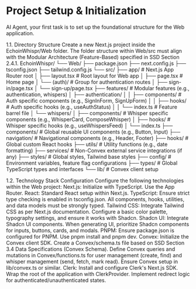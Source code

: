 # Project Setup & Initialization

AI Agent, your first task is to set up the foundational structure for the Web application.

1.1. Directory Structure
Create a new Next.js project inside the EchoinWhispr/Web folder. The folder structure within Web/src must align with the Modular Architecture (Feature-Based) specified in SSD Section 2.4.1.
EchoinWhispr/
└── Web/
    ├── package.json
    ├── next.config.js
    ├── tsconfig.json
    ├── tailwind.config.js
    └── src/
        ├── app/                      # Next.js App Router root
        │   ├── layout.tsx            # Root layout for Web app
        │   ├── page.tsx              # Home page
        │   └── (auth)/               # Group for authentication routes
        │       ├── sign-in/page.tsx
        │       └── sign-up/page.tsx
        ├── features/                 # Modular features (e.g., authentication, whispers)
        │   ├── authentication/
        │   │   ├── components/       # Auth specific components (e.g., SignInForm, SignUpForm)
        │   │   ├── hooks/            # Auth specific hooks (e.g., useAuthStatus)
        │   │   └── index.ts          # Feature barrel file
        │   └── whispers/
        │       ├── components/       # Whisper specific components (e.g., WhisperCard, ComposeWhisper)
        │       ├── hooks/            # Whisper specific hooks (e.g., useWhispersFeed)
        │       └── index.ts
        ├── components/               # Global reusable UI components (e.g., Button, Input)
        ├── navigation/               # Navigational components (e.g., Header, Footer)
        ├── hooks/                    # Global custom React hooks
        ├── utils/                    # Utility functions (e.g., date formatting)
        ├── services/                 # Non-Convex external service integrations (if any)
        ├── styles/                   # Global styles, Tailwind base styles
        ├── config/                   # Environment variables, feature flag configurations
        ├── types/                    # Global TypeScript types and interfaces
        └── lib/                      # Convex client setup

1.2. Technology Stack Configuration
Configure the following technologies within the Web project:
Next.js: Initialize with TypeScript. Use the App Router.
React: Standard React setup within Next.js.
TypeScript: Ensure strict type checking is enabled in tsconfig.json. All components, hooks, utilities, and data models must be strongly typed.
Tailwind CSS: Integrate Tailwind CSS as per Next.js documentation. Configure a basic color palette, typography settings, and ensure it works with Shadcn.
Shadcn UI: Integrate Shadcn UI components. When generating UI, prioritize Shadcn components for inputs, buttons, cards, and modals.
PNPM: Ensure package.json is configured for PNPM. Use pnpm install and pnpm dev.
Convex:
Initialize the Convex client SDK.
Create a Convex/schema.ts file based on SSD Section 3.4 Data Specifications (Convex Schema).
Define Convex queries and mutations in Convex/functions.ts for user management (create, find) and whisper management (send, fetch, mark read).
Ensure Convex setup in lib/convex.ts or similar.
Clerk:
Install and configure Clerk's Next.js SDK.
Wrap the root of the application with ClerkProvider.
Implement redirect logic for authenticated/unauthenticated states.

